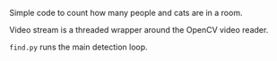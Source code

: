 Simple code to count how many people and cats are in a room.


Video stream is a threaded wrapper around the OpenCV video reader.  

`find.py` runs the main detection loop.
